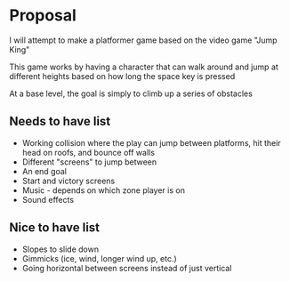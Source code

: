 # Proposal

I will attempt to make a platformer game based on the video game "Jump King"

This game works by having a character that can walk around and jump at different heights based on how long the space key is pressed

At a base level, the goal is simply to climb up a series of obstacles

## Needs to have list

- Working collision where the play can jump between platforms, hit their head on roofs, and bounce off walls
- Different "screens" to jump between 
- An end goal
- Start and victory screens
- Music - depends on which zone player is on
- Sound effects

## Nice to have list

- Slopes to slide down
- Gimmicks (ice, wind, longer wind up, etc.)
- Going horizontal between screens instead of just vertical
